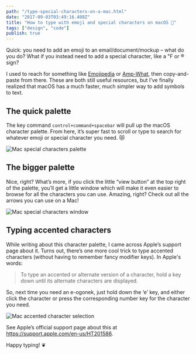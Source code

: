 ```yaml
---
path: "/type-special-characters-on-a-mac.html"
date: "2017-09-03T03:49:16.408Z" 
title: "How to type with emoji and special characters on macOS 🎨"
tags: ["design", "code"]
publish: true
---
```


Quick: you need to add an emoji to an email/document/mockup – what do you do? What if you instead need to add a special character, like a ℉ or ® sign?

I used to reach for something like [Emojipedia](http://emojipedia.com) or [Amp-What](http://amp-what.com), then copy-and-paste from there. These are both still useful resources, but I’ve finally realized that macOS has a much faster, much simpler way to add symbols to text.


## The quick palette

The key command `control+command+spacebar` will pull up the macOS character palette. From here, it’s super fast to scroll or type to search for whatever emoji or special character you need. 😻

![Mac special characters palette](./images/mac-character-palette-2.png)

## The bigger palette

Nice, right? What’s more, if you click the little “view button” at the top right of the palette, you’ll get a little window which will make it even easier to browse for all the characters you can use. Amazing, right? Check out all the arrows you can use on a Mac!

![Mac special characters window](./images/mac-character-window-2.png)


## Typing accented characters

While writing about this character palette, I came across Apple’s support page about it. Turns out, there’s one more cool trick to type accented characters (without having to remember fancy modifier keys). In Apple's words:


> To type an accented or alternate version of a character, hold a key down until its alternate characters are displayed. 

So, next time you need an e-ogonek, just hold down the ‘e’ key, and either click the character or press the corresponding number key for the character you need.


![Mac accented character selection](./images/mac-accented-character-2.png)

See Apple’s official support page about this at https://support.apple.com/en-us/HT201586. 

Happy typing! ❦